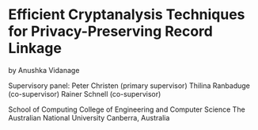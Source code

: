 Efficient Cryptanalysis Techniques for Privacy-Preserving Record Linkage
========================================================================

by Anushka Vidanage

Supervisory panel: 
  Peter Christen (primary supervisor)
  Thilina Ranbaduge (co-supervisor)
  Rainer Schnell (co-supervisor)
  
School of Computing
College of Engineering and Computer Science
The Australian National University
Canberra, Australia



